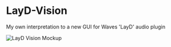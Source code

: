 # LayD-Vision
 My own interpretation to a new GUI for Waves 'LayD' audio plugin

![LayD Vision Mockup](https://gcdn.pbrd.co/images/mklypSEOQq9a.png?o=1)
